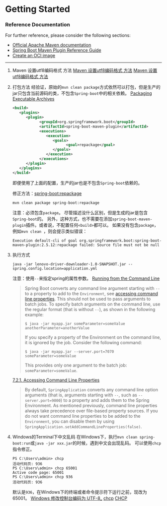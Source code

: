 # Getting Started

### Reference Documentation

For further reference, please consider the following sections:

* [Official Apache Maven documentation](https://maven.apache.org/guides/index.html)
* [Spring Boot Maven Plugin Reference Guide](https://docs.spring.io/spring-boot/docs/2.6.6/maven-plugin/reference/html/)
* [Create an OCI image](https://docs.spring.io/spring-boot/docs/2.6.6/maven-plugin/reference/html/#build-image)

---

1. Maven 设置utf8编码格式 方法
   [Maven 设置utf8编码格式 方法](https://blog.csdn.net/laow1314/article/details/108759701)
   [Maven 设置utf8编码格式 方法](https://codeleading.com/article/14374739596/)
2. 打包方法
   经验证，原始的`mvn clean package`方式依然可以打包，但是生产的jar只包含当前源码的类，不包含`Spring-boot`中的相关依赖。
   [Packaging Executable Archives](https://docs.spring.io/spring-boot/docs/2.6.6/maven-plugin/reference/htmlsingle/#packaging)
   ``` xml
   <build>
      <plugins>
         <plugin>
               <groupId>org.springframework.boot</groupId>
               <artifactId>spring-boot-maven-plugin</artifactId>
               <executions>
                  <execution>
                     <goals>
                           <goal>repackage</goal>
                     </goals>
                  </execution>
               </executions>
         </plugin>
      </plugins>
   </build>
   ```
   即便使用了上面的配置，生产的jar也是不包含`Spring-boot`依赖的。

   修正方法：[spring-boot:repackage](https://docs.spring.io/spring-boot/docs/2.6.6/maven-plugin/reference/htmlsingle/#goals-repackage)
   ``` shell
   mvn clean package spring-boot:repackage
   ```
   注意：必须包含`package`。
   尽管描述没什么区别，但是生成的jar是包含`Spring-boot`的。
   另外，这种方式，也不需要在添加`spring-boot-maven-plugin`插件。或者说，不配置任何`<build>`都可以。
   如果没有包含`package`，例如`mvn clean `，则会提示类似错误：
   ``` log
   Execution default-cli of goal org.springframework.boot:spring-boot-maven-plugin:2.5.12:repackage failed: Source file must not be null
   ```
3. 执行方式
   ``` shell
   java -jar lenovo-driver-downloader-1.0-SNAPSHOT.jar --spring.config.location=application.yml
   ```
   注意：使用`--`来指定spring的属性参数。
   [Running from the Command Line](https://docs.spring.io/spring-boot/docs/2.6.6/reference/htmlsingle/#howto.batch.running-from-the-command-line)
   > Spring Boot converts any command line argument starting with `--` to a property to add to the `Environment`,
   see [accessing command line properties](https://docs.spring.io/spring-boot/docs/2.6.6/reference/htmlsingle/#features.external-config.command-line-args).
   This should not be used to pass arguments to batch jobs. To specify batch arguments on the command line, use the
   regular format (that is without `--`), as shown in the following example:
   > ``` shell
   > $ java -jar myapp.jar someParameter=someValue anotherParameter=anotherValue
   > ```
   > If you specify a property of the Environment on the command line, it is ignored by the job. Consider the following
   command:
   > ``` shell
   > $ java -jar myapp.jar --server.port=7070 someParameter=someValue
   > ```
   > This provides only one argument to the batch job: `someParameter=someValue`.

   [7.2.1. Accessing Command Line Properties](https://docs.spring.io/spring-boot/docs/2.6.6/reference/htmlsingle/#features.external-config.command-line-args)
   > By default, `SpringApplication` converts any command line option arguments (that is, arguments starting with `--`,
   such as `--server.port=9000`) to a property and adds them to the Spring Environment. As mentioned previously, command
   line properties always take precedence over file-based property sources.
   > If you do not want command line properties to be added to the `Environment`, you can disable them by
   using `SpringApplication.setAddCommandLineProperties(false)`.
4. Windows的Terminal下中文乱码
   在Windows下，执行`mvn clean spring-boot:run`或`java -jar xxx.jar`的时候，遇到中文会出现乱码。
   可以使用`chcp`指令修正。
   ```shell
   PS C:\Users\admin> chcp
   活动代码页: 936
   PS C:\Users\admin> chcp 65001
   Active code page: 65001
   PS C:\Users\admin> chcp 936
   活动代码页: 936
   ```
   默认是`936`，在Windows下的终端或者命令提示符下运行之前，现改为65001。
   [Windows 修改控制台编码为 UTF-8_](https://mxy.cool/2021052715441/)
   [chcp](https://learn.microsoft.com/zh-cn/windows-server/administration/windows-commands/chcp)
   [CHCP](https://ss64.com/nt/chcp.html)
